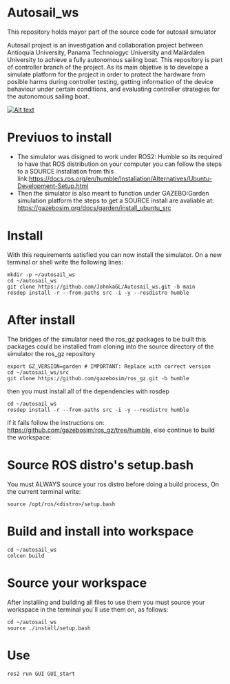 # Autosail_ws

This repository holds mayor part of the source code for autosail simulator

Autosail project is an investigation and collaboration project between Antioquia University, Panama Technologyc University and Malärdalen University to achieve a fully autonomous sailing boat.
This repository is part of controller branch of the project. As its main objetive is to develope a simulate platform for the project in order to protect the hardware from posible harms during 
controller testing, getting information of the device behaviour under certain conditions, and evaluating controller strategies for the autonomous sailing boat.

[![Alt text](https://img.youtube.com/vi/LjGpxsp8ylU/0.jpg)](https://www.youtube.com/watch?v=LjGpxsp8ylU)


# Previuos to install
+ The simulator was disigned to work under ROS2: Humble so its required to have that ROS distribution on your computer you can follow the steps to a SOURCE installation from this link:https://docs.ros.org/en/humble/Installation/Alternatives/Ubuntu-Development-Setup.html
+ Then the simulator is also meant to function under GAZEBO:Garden simulation platform the steps to get a SOURCE install are avaliable at: https://gazebosim.org/docs/garden/install_ubuntu_src

# Install
With this requirements satisfied you can now install the simulator. On a new terminal or shell write the following lines:

```
mkdir -p ~/autosail_ws
cd ~/autosail_ws
git clone https://github.com/JohnkaGL/Autosail_ws.git -b main
rosdep install -r --from-paths src -i -y --rosdistro humble
```

# After install
The bridges of the simulator need the ros_gz packages to be built this packages could be installed from cloning into the source directory of the simulator the ros_gz repository

```
export GZ_VERSION=garden # IMPORTANT: Replace with correct version
cd ~/autosail_ws/src
git clone https://github.com/gazebosim/ros_gz.git -b humble
```

then you must install all of the dependencies with rosdep 

```
cd ~/autosail_ws
rosdep install -r --from-paths src -i -y --rosdistro humble
```

if it fails follow the instructions on: https://github.com/gazebosim/ros_gz/tree/humble, else continue to build the workspace:
# Source ROS distro's setup.bash
You must ALWAYS source your ros distro before doing a build process, On the current terminal write: 

```
source /opt/ros/<distro>/setup.bash
```

# Build and install into workspace

```
cd ~/autosail_ws
colcon build
```

# Source your workspace

After installing and building all files to use them you must source your workspace in the terminal you´ll use them on, as follows:

```
cd ~/autosail_ws
source ./install/setup.bash
```

# Use

```
ros2 run GUI GUI_start
```

